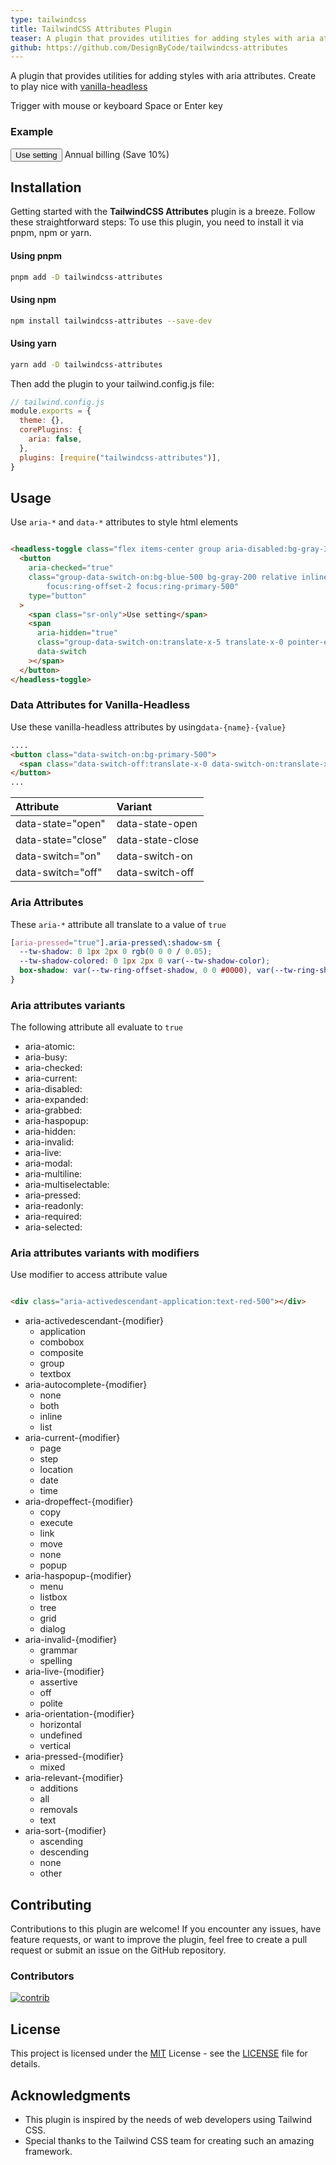 ```yaml
---
type: tailwindcss
title: TailwindCSS Attributes Plugin
teaser: A plugin that provides utilities for adding styles with aria attributes. Create to play nice with vanilla-headless
github: https://github.com/DesignByCode/tailwindcss-attributes
---
```


A plugin that provides utilities for adding styles with aria attributes. Create to play nice with [vanilla-headless](https://www.npmjs.com/package/vanilla-headless)

<div class="bg-primary-900 text-primary-100 p-4 mb-4 rounded-md block">
  Trigger with mouse or keyboard Space or Enter key
</div>



<div class="flex items-center p-6 space-x-4 rounded-lg bg-primary-50 dark:bg-gray-900 border-2 border-primary-500 shadow-lg shadow-primary-500/40">
  <h3 class="m-0 mr-4">Example</h3>
<headless-toggle class="flex items-center group">
  <button
    aria-checked="true"
    class="group-data-switch-on:bg-primary-500 bg-gray-600 relative inline-flex flex-shrink-0 h-6 w-11 border-2 border-transparent rounded-full cursor-pointer transition-colors ease-in-out duration-200 focus:outline-none focus:ring-2 
focus:ring-offset-2 focus:ring-primary-500" type="button">
    <span class="sr-only">Use setting</span>
    <span
      aria-hidden="true"
      class="group-data-switch-on:translate-x-5 translate-x-0 pointer-events-none inline-block h-5 w-5 rounded-full bg-white shadow transform ring-0 transition ease-in-out duration-50"
      data-switch
    ></span>
  </button>
  <span class="ml-3" id="annual-billing-label">
    <span class="text-sm font-medium text-gray-700 dark:text-gray-200">Annual billing </span>
    <span data-switch class="text-sm text-gray-500 data-switch-off:text-red-500 data-switch-off:line-through">(Save 10%)</span>
  </span>
</headless-toggle>
</div>

## Installation

Getting started with the **TailwindCSS Attributes** plugin is a breeze. Follow these straightforward steps:
To use this plugin, you need to install it via pnpm, npm or yarn.

#### Using pnpm

```bash
pnpm add -D tailwindcss-attributes
```

#### Using npm

```bash
npm install tailwindcss-attributes --save-dev
```

#### Using yarn

```bash
yarn add -D tailwindcss-attributes
```

Then add the plugin to your tailwind.config.js file:

```javascript
// tailwind.config.js
module.exports = {
  theme: {},
  corePlugins: {
    aria: false,
  },
  plugins: [require("tailwindcss-attributes")],
}
```

## Usage

Use `aria-*` and `data-*` attributes to style html elements

```html

<headless-toggle class="flex items-center group aria-disabled:bg-gray-300" aria-disabled="true">
  <button
    aria-checked="true"
    class="group-data-switch-on:bg-blue-500 bg-gray-200 relative inline-flex flex-shrink-0 h-6 w-11 border-2  border-transparent rounded-full cursor-pointer transition-colors ease-in-out duration-200 focus:outline-none focus:ring-2 
        focus:ring-offset-2 focus:ring-primary-500"
    type="button"
  >
    <span class="sr-only">Use setting</span>
    <span
      aria-hidden="true"
      class="group-data-switch-on:translate-x-5 translate-x-0 pointer-events-none inline-block h-5 w-5 rounded-full bg-white shadow transform ring-0 transition ease-in-out duration-50"
      data-switch
    ></span>
  </button>
</headless-toggle>
```

### Data Attributes for Vanilla-Headless

Use these vanilla-headless attributes by using`data-{name}-{value}`

```html
....
<button class="data-switch-on:bg-primary-500">
  <span class="data-switch-off:translate-x-0 data-switch-on:translate-x-5"></span>
</button>
...
```

| Attribute          | Variant          |
|:-------------------|:-----------------|
| data-state="open"  | data-state-open  |
| data-state="close" | data-state-close |
| data-switch="on"   | data-switch-on   |
| data-switch="off"  | data-switch-off  |

### Aria Attributes

These `aria-*` attribute all translate to a value of `true`

```css
[aria-pressed="true"].aria-pressed\:shadow-sm {
  --tw-shadow: 0 1px 2px 0 rgb(0 0 0 / 0.05);
  --tw-shadow-colored: 0 1px 2px 0 var(--tw-shadow-color);
  box-shadow: var(--tw-ring-offset-shadow, 0 0 #0000), var(--tw-ring-shadow, 0 0 #0000), var(--tw-shadow);
}
```

### Aria attributes variants

The following attribute all evaluate to `true`

- aria-atomic:
- aria-busy:
- aria-checked:
- aria-current:
- aria-disabled:
- aria-expanded:
- aria-grabbed:
- aria-haspopup:
- aria-hidden:
- aria-invalid:
- aria-live:
- aria-modal:
- aria-multiline:
- aria-multiselectable:
- aria-pressed:
- aria-readonly:
- aria-required:
- aria-selected:

### Aria attributes variants with modifiers

Use modifier to access attribute value

```html

<div class="aria-activedescendant-application:text-red-500"></div>
```

- aria-activedescendant-{modifier}
  - application
  - combobox
  - composite
  - group
  - textbox
- aria-autocomplete-{modifier}
  - none
  - both
  - inline
  - list
- aria-current-{modifier}
  - page
  - step
  - location
  - date
  - time
- aria-dropeffect-{modifier}
  - copy
  - execute
  - link
  - move
  - none
  - popup
- aria-haspopup-{modifier}
  - menu
  - listbox
  - tree
  - grid
  - dialog
- aria-invalid-{modifier}
  - grammar
  - spelling
- aria-live-{modifier}
  - assertive
  - off
  - polite
- aria-orientation-{modifier}
  - horizontal
  - undefined
  - vertical
- aria-pressed-{modifier}
  - mixed
- aria-relevant-{modifier}
  - additions
  - all
  - removals
  - text
- aria-sort-{modifier}
  - ascending
  - descending
  - none
  - other

## Contributing

Contributions to this plugin are welcome! If you encounter any issues, have feature requests, or want to improve the plugin, feel free to create a pull request or submit an issue on the GitHub repository.

### Contributors

<a target="_blank" href="https://github.com/DesignByCode/tailwindcss-text-shadow/graphs/contributors">
  <img src="https://contrib.rocks/image?repo=DesignByCode/tailwindcss-text-shadow" alt="contrib" />
</a>

## License

This project is licensed under the [MIT](LICENCE) License - see the [LICENSE](LICENCE) file for details.

## Acknowledgments

- This plugin is inspired by the needs of web developers using Tailwind CSS.
- Special thanks to the Tailwind CSS team for creating such an amazing framework.



